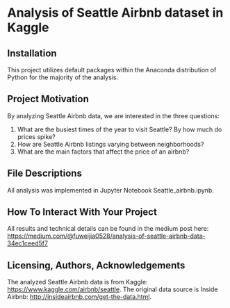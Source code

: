 # Analysis of Seattle Airbnb dataset in Kaggle

## Installation
This project utilizes default packages within the Anaconda distribution of Python for the majority of the analysis.

## Project Motivation
By analyzing Seattle Airbnb data, we are interested in the three questions:
1. What are the busiest times of the year to visit Seattle? By how much do prices spike?
2. How are Seattle Airbnb listings varying between neighborhoods?
3. What are the main factors that affect the price of an airbnb?

## File Descriptions
All analysis was implemented in Jupyter Notebook Seattle_airbnb.ipynb.

## How To Interact With Your Project
All results and technical details can be found in the medium post here: https://medium.com/@fuweijia0528/analysis-of-seattle-airbnb-data-34ec1ceed5f7

## Licensing, Authors, Acknowledgements
The analyzed Seattle Airbnb data is from Kaggle: https://www.kaggle.com/airbnb/seattle. The original data source is Inside Airbnb: http://insideairbnb.com/get-the-data.html.

